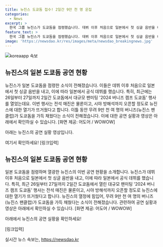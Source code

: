 ```yaml
---
title: 뉴진스 도쿄돔 접수! 2일간 9만 천 명 운집
categories:
  - News
excerpt: >
  한국 그룹 뉴진스가 도쿄돔을 점령했습니다. 데뷔 이후 처음으로 일본에서 첫 싱글 음반을 내고 공식 데뷔한 뉴진스는 도쿄돔에서 대규모 팬미팅을 개최했습니다. 9만 천 명의 팬들이 참여해 전석 매진, 시야 방해석까지 오픈할 정도로 열기 뜨거웠습니다. 뉴진스의 도쿄돔 공연을 만나보세요!
feature_text: >
  한국 그룹 뉴진스가 도쿄돔을 점령했습니다. 데뷔 이후 처음으로 일본에서 첫 싱글 음반을 내고 공식 데뷔한 뉴진스는 도쿄돔에서 대규모 팬미팅을 개최했습니다. 9만 천 명의 팬들이 참여해 전석 매진, 시야 방해석까지 오픈할 정도로 열기 뜨거웠습니다. 뉴진스의 도쿄돔 공연을 만나보세요!
image: 'https://newsdao.kr/res/images/meta/newsdao_breakingnews.jpg'
---
```


<p><img src="https://newsdao.kr/res/images/meta/newsdao_breakingnews.jpg" alt="koreaapp 속보" /></p>

<h2 data-ke-size="size26">뉴진스의 일본 도쿄돔 공연 현황</h2>

<p>뉴진스가 일본 도쿄돔을 점령한 소식이 전해졌습니다. 이들은 데뷔 이후 처음으로 일본에서 첫 싱글 음반을 내고, 이에 따라 일본에서 공식 데뷔를 했습니다. 특히, 최근에는 26일부터 27일까지 2일간 도쿄돔에서 대규모 팬미팅 '2024 버니즈 캠프 도쿄돔' 행사를 열었는데요. 이번 행사는 전석 매진은 물론이고, 시야 방해석까지 오픈할 정도로 뉴진스에 대한 열기가 뜨거웠다고 합니다. 이틀 동안 무려 9만 천 여 명의 버니즈(뉴진스 팬클럽)가 도쿄돔을 가득 채웠다는 소식이 전해졌습니다. 이에 대한 공연 실황과 영상은 아래에서 확인하실 수 있습니다. [화면 제공: 어도어 / WOWOW]</p>

<p data-ke-size="size16">아래는 뉴진스의 공연 실황 영상입니다.</p>

<p>여기서 확인하세요! [링크입력]</p>

<h2 data-ke-size="size26">뉴진스의 일본 도쿄돔 공연 현황</h2>

<p>일본 도쿄돔을 점령하며 열광한 뉴진스의 이번 공연 현황을 소개합니다. 뉴진스가 데뷔 이후 처음으로 일본에서 첫 싱글 음반을 내고, 이에 따라 일본에서 공식 데뷔를 했습니다. 특히, 최근 26일부터 27일까지 2일간 도쿄돔에서 열린 대규모 팬미팅 '2024 버니즈 캠프 도쿄돔' 행사는 전석 매진은 물론이고, 시야 방해석까지 오픈할 정도로 뉴진스에 대한 열기가 뜨거웠다고 합니다. 뉴진스의 열정에 힘입어, 무려 9만 천 여 명의 버니즈(뉴진스 팬클럽)가 도쿄돔을 가득 채웠다는 소식이 전해졌습니다. 관련하여 공연 실황과 영상은 아래에서 확인하실 수 있습니다. [화면 제공: 어도어 / WOWOW]</p>

<p data-ke-size="size16">아래에서 뉴진스의 공연 실황을 확인하세요!</p>

<p>[링크입력]</p>
실시간 뉴스 속보는, <a href="https://newsdao.kr" rel="dofollow">https://newsdao.kr</a>


